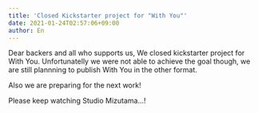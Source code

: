 ```yaml
---
title: 'Closed Kickstarter project for "With You"'
date: 2021-01-24T02:57:06+09:00
author: En
---
```


Dear backers and all who supports us,
We closed kickstarter project for With You.
Unfortunatelly we were not able to achieve the goal though, 
we are still plannning to publish With You in the other format.

Also we are preparing for the next work!

Please keep watching Studio Mizutama...!
